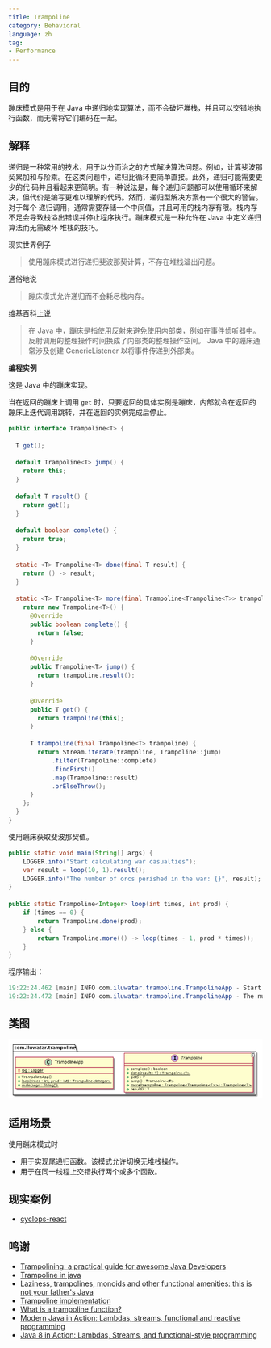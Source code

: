 ```yaml
---
title: Trampoline
category: Behavioral
language: zh
tag:
- Performance
---
```


## 目的

蹦床模式是用于在 Java 中递归地实现算法，而不会破坏堆栈，并且可以交错地执行函数，而无需将它们编码在一起。

## 解释

递归是一种常用的技术，用于以分而治之的方式解决算法问题。例如，计算斐波那契累加和与阶乘。在这类问题中，递归比循环更简单直接。此外，递归可能需要更少的代
码并且看起来更简明。有一种说法是，每个递归问题都可以使用循环来解决，但代价是编写更难以理解的代码。然而，递归型解决方案有一个很大的警告。对于每个
递归调用，通常需要存储一个中间值，并且可用的栈内存有限。栈内存不足会导致栈溢出错误并停止程序执行。蹦床模式是一种允许在 Java 中定义递归算法而无需破坏
堆栈的技巧。

现实世界例子

> 使用蹦床模式进行递归斐波那契计算，不存在堆栈溢出问题。

通俗地说

> 蹦床模式允许递归而不会耗尽栈内存。

维基百科上说

> 在 Java 中，蹦床是指使用反射来避免使用内部类，例如在事件侦听器中。反射调用的整理操作时间换成了内部类的整理操作空间。 Java 中的蹦床通常涉及创建 GenericListener 以将事件传递到外部类。

**编程实例**

这是 Java 中的蹦床实现。

当在返回的蹦床上调用 `get` 时，只要返回的具体实例是蹦床，内部就会在返回的蹦床上迭代调用跳转，并在返回的实例完成后停止。

```java
public interface Trampoline<T> {

  T get();

  default Trampoline<T> jump() {
    return this;
  }

  default T result() {
    return get();
  }

  default boolean complete() {
    return true;
  }

  static <T> Trampoline<T> done(final T result) {
    return () -> result;
  }

  static <T> Trampoline<T> more(final Trampoline<Trampoline<T>> trampoline) {
    return new Trampoline<T>() {
      @Override
      public boolean complete() {
        return false;
      }

      @Override
      public Trampoline<T> jump() {
        return trampoline.result();
      }

      @Override
      public T get() {
        return trampoline(this);
      }

      T trampoline(final Trampoline<T> trampoline) {
        return Stream.iterate(trampoline, Trampoline::jump)
            .filter(Trampoline::complete)
            .findFirst()
            .map(Trampoline::result)
            .orElseThrow();
      }
    };
  }
}
```

使用蹦床获取斐波那契值。

```java
public static void main(String[] args) {
    LOGGER.info("Start calculating war casualties");
    var result = loop(10, 1).result();
    LOGGER.info("The number of orcs perished in the war: {}", result);
}

public static Trampoline<Integer> loop(int times, int prod) {
    if (times == 0) {
        return Trampoline.done(prod);
    } else {
        return Trampoline.more(() -> loop(times - 1, prod * times));
    }
}
```

程序输出：

```java
19:22:24.462 [main] INFO com.iluwatar.trampoline.TrampolineApp - Start calculating war casualties
19:22:24.472 [main] INFO com.iluwatar.trampoline.TrampolineApp - The number of orcs perished in the war: 3628800
```

## 类图

![alt text](./etc/trampoline_urm.png "Trampoline pattern class diagram")

## 适用场景

使用蹦床模式时
* 用于实现尾递归函数。该模式允许切换无堆栈操作。
* 用于在同一线程上交错执行两个或多个函数。

## 现实案例

* [cyclops-react](https://github.com/aol/cyclops-react)

## 鸣谢

* [Trampolining: a practical guide for awesome Java Developers](https://medium.com/@johnmcclean/trampolining-a-practical-guide-for-awesome-java-developers-4b657d9c3076)
* [Trampoline in java ](http://mindprod.com/jgloss/trampoline.html)
* [Laziness, trampolines, monoids and other functional amenities: this is not your father's Java](https://www.slideshare.net/mariofusco/lazine)
* [Trampoline implementation](https://github.com/bodar/totallylazy/blob/master/src/com/googlecode/totallylazy/Trampoline.java)
* [What is a trampoline function?](https://stackoverflow.com/questions/189725/what-is-a-trampoline-function)
* [Modern Java in Action: Lambdas, streams, functional and reactive programming](https://www.amazon.com/gp/product/1617293563/ref=as_li_qf_asin_il_tl?ie=UTF8&tag=javadesignpat-20&creative=9325&linkCode=as2&creativeASIN=1617293563&linkId=ad53ae6f9f7c0982e759c3527bd2595c)
* [Java 8 in Action: Lambdas, Streams, and functional-style programming](https://www.amazon.com/gp/product/1617291994/ref=as_li_qf_asin_il_tl?ie=UTF8&tag=javadesignpat-20&creative=9325&linkCode=as2&creativeASIN=1617291994&linkId=e3e5665b0732c59c9d884896ffe54f4f)
